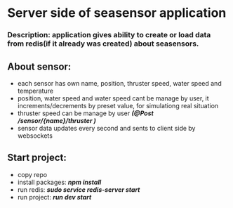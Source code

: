 # Server side of seasensor application
### Description: application gives ability to create or load data from redis(if it already was created) about seasensors.

## About sensor:
- each sensor has own name, position, thruster speed, water speed and temperature
- position, water speed and water speed cant be manage by user, it increments/decrements by preset value, for simulationg real situation
- thruster speed can be manage by user ***(@Post /sensor/{name}/thruster )***
- sensor data updates every second and sents to client side by websockets
## Start project:
- copy repo
- install packages: ***npm install***
- run redis: ***sudo service redis-server start***
- run project: ***run dev start***
